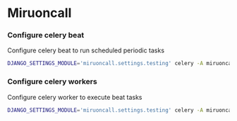 Miruoncall
==========




### Configure celery beat

Configure celery beat to run scheduled periodic tasks

```bash
DJANGO_SETTINGS_MODULE='miruoncall.settings.testing' celery -A miruoncall beat -l debug --max-interval 60
```

### Configure celery workers

Configure celery worker to execute beat tasks

```bash
DJANGO_SETTINGS_MODULE='miruoncall.settings.testing' celery -A miruoncall worker -l debug
```